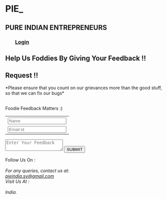 <html>
<head>
<title>feedback/PIE</title>
<meta name="viewport" content="width=device-width,initial-scale=1">
<link rel="stylesheet" type-"text/css" href="mystylesheet.css">
<link rel="stylesheet" href="https://cdnjs.cloudflare.com/ajax/libs/font-awesome/4.7.0/css/font-awesome.min.css">
</head>
<body>
<div class="header">
  <h1> PIE_</h1>
  <h2>PURE INDIAN ENTREPRENEURS</h2>
  <h3>
    <a href="" target="_blank"><i class="fa fa-home"></i></a>
     &nbsp;&nbsp;&nbsp;&nbsp;&nbsp;&nbsp;&nbsp;
    <a href ="" target="_blank">Login</a>
  </h3>
</div>
<div class="wrapper">
<div class="body1">
 <h2> Help Us Foddies By Giving Your Feedback !! </h2>
</div>
<div class="note">
  <aside>
    <h2>Request !!</h2>
    <p>*Please ensure that you count on our grievances more than the good stuff, so that we can fix our bugs*<br><br><p>Foodie Feedback Matters :) </p>
  </aside>
</div>
<div class="form1">
<form>
  <table>
  <tr><th><input type="text" name="name" placeholder="Name" id="Name" ></th></tr>
  <tr><td><input type="email" name="mail" placeholder="Email id" id="Mail" ></td></tr>
</table>
   <textarea placeholder="Enter Your Feedback"></textarea>
  <input type="submit" name="post" value="SUBMIT" id="Post" >
</form>
</div>
</div>
<div class="footer">Follow Us On : <br>
   <a href="https://instagram.com/entrepreneur_pie?igshid=pve6lgf2qfer" target="_blank"> <i class="fa fa-instagram"></i> </a>
   &nbsp;&nbsp;&nbsp;&nbsp;&nbsp;&nbsp;&nbsp;
   <a href="https://twitter.com/EntrepreneurPIE?s=08" target="_blank"><i class="fa fa-twitter"></i> </a>
 </div>
  <address>
    For any queries, contact us at: <br>
     <a href="mailto:pieindia.sv@gmail.com" target="_blank"> pieindia.sv@gmail.com </a><br>
     Visit Us At : <br> <a href ="" target="
     "></a> <br>
      India.
    </address>
</body>
</html>
